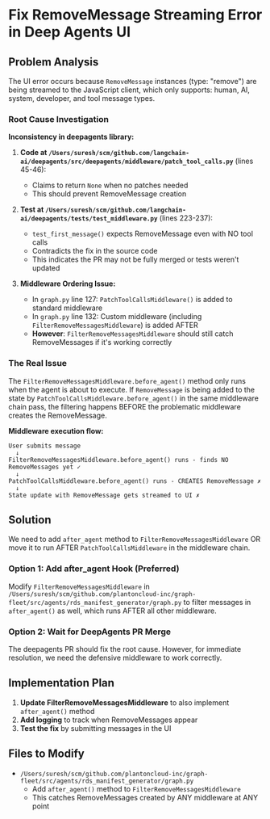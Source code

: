 <!-- 7d993991-0dcd-4ff1-bbe7-d7941a5e08d7 7913d6b4-2869-4484-a5fd-6c8de1a8d7d2 -->
# Fix RemoveMessage Streaming Error in Deep Agents UI

## Problem Analysis

The UI error occurs because `RemoveMessage` instances (type: "remove") are being streamed to the JavaScript client, which only supports: human, AI, system, developer, and tool message types.

### Root Cause Investigation

**Inconsistency in deepagents library:**

1. **Code at `/Users/suresh/scm/github.com/langchain-ai/deepagents/src/deepagents/middleware/patch_tool_calls.py`** (lines 45-46):

   - Claims to return `None` when no patches needed
   - This should prevent RemoveMessage creation

2. **Test at `/Users/suresh/scm/github.com/langchain-ai/deepagents/tests/test_middleware.py`** (lines 223-237):

   - `test_first_message()` expects RemoveMessage even with NO tool calls
   - Contradicts the fix in the source code
   - This indicates the PR may not be fully merged or tests weren't updated

3. **Middleware Ordering Issue:**

   - In `graph.py` line 127: `PatchToolCallsMiddleware()` is added to standard middleware
   - In `graph.py` line 132: Custom middleware (including `FilterRemoveMessagesMiddleware`) is added AFTER
   - **However**: `FilterRemoveMessagesMiddleware` should still catch RemoveMessages if it's working correctly

### The Real Issue

The `FilterRemoveMessagesMiddleware.before_agent()` method only runs when the agent is about to execute. If `RemoveMessage` is being added to the state by `PatchToolCallsMiddleware.before_agent()` in the same middleware chain pass, the filtering happens BEFORE the problematic middleware creates the RemoveMessage.

**Middleware execution flow:**

```
User submits message
  ↓
FilterRemoveMessagesMiddleware.before_agent() runs - finds NO RemoveMessages yet ✓
  ↓  
PatchToolCallsMiddleware.before_agent() runs - CREATES RemoveMessage ✗
  ↓
State update with RemoveMessage gets streamed to UI ✗
```

## Solution

We need to add `after_agent` method to `FilterRemoveMessagesMiddleware` OR move it to run AFTER `PatchToolCallsMiddleware` in the middleware chain.

### Option 1: Add after_agent Hook (Preferred)

Modify `FilterRemoveMessagesMiddleware` in `/Users/suresh/scm/github.com/plantoncloud-inc/graph-fleet/src/agents/rds_manifest_generator/graph.py` to filter messages in `after_agent()` as well, which runs AFTER all other middleware.

### Option 2: Wait for DeepAgents PR Merge

The deepagents PR should fix the root cause. However, for immediate resolution, we need the defensive middleware to work correctly.

## Implementation Plan

1. **Update FilterRemoveMessagesMiddleware** to also implement `after_agent()` method
2. **Add logging** to track when RemoveMessages appear
3. **Test the fix** by submitting messages in the UI

## Files to Modify

- `/Users/suresh/scm/github.com/plantoncloud-inc/graph-fleet/src/agents/rds_manifest_generator/graph.py`
  - Add `after_agent()` method to `FilterRemoveMessagesMiddleware`
  - This catches RemoveMessages created by ANY middleware at ANY point